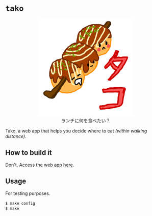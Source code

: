 # `tako`

<p align='center'>
    <img src="./asset/logo/tako_mascot.png" width=60% height=60%>
    <br>ランチに何を食べたい？
</p>

Tako, a web app that helps you decide where to eat *(within walking distance)*.

## How to build it

Don't. Access the web app [here](addalinkherelater.com).

## Usage

For testing purposes.

```console
$ make config
$ make
```
